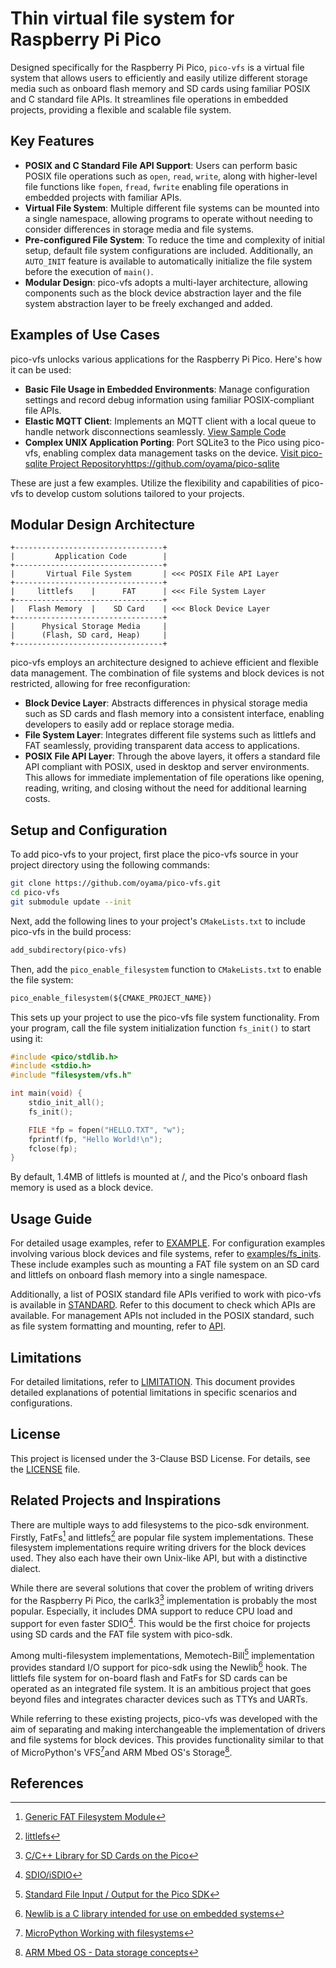 # Thin virtual file system for Raspberry Pi Pico

Designed specifically for the Raspberry Pi Pico, `pico-vfs` is a virtual file system that allows users to efficiently and easily utilize different storage media such as onboard flash memory and SD cards using familiar POSIX and C standard file APIs. It streamlines file operations in embedded projects, providing a flexible and scalable file system.

## Key Features

- **POSIX and C Standard File API Support**: Users can perform basic POSIX file operations such as `open`, `read`, `write`, along with higher-level file functions like `fopen`, `fread`, `fwrite` enabling file operations in embedded projects with familiar APIs.
- **Virtual File System**: Multiple different file systems can be mounted into a single namespace, allowing programs to operate without needing to consider differences in storage media and file systems.
- **Pre-configured File System**: To reduce the time and complexity of initial setup, default file system configurations are included. Additionally, an `AUTO_INIT` feature is available to automatically initialize the file system before the execution of `main()`.
- **Modular Design**: pico-vfs adopts a multi-layer architecture, allowing components such as the block device abstraction layer and the file system abstraction layer to be freely exchanged and added.

## Examples of Use Cases

pico-vfs unlocks various applications for the Raspberry Pi Pico. Here's how it can be used:

- **Basic File Usage in Embedded Environments**: Manage configuration settings and record debug information using familiar POSIX-compliant file APIs.
- **Elastic MQTT Client**: Implements an MQTT client with a local queue to handle network disconnections seamlessly. [View Sample Code](EXAMPLE.md)
- **Complex UNIX Application Porting**: Port SQLite3 to the Pico using pico-vfs, enabling complex data management tasks on the device. [Visit pico-sqlite Project Repository]()https://github.com/oyama/pico-sqlite

These are just a few examples. Utilize the flexibility and capabilities of pico-vfs to develop custom solutions tailored to your projects.

## Modular Design Architecture

```
+---------------------------------+
|         Application Code        |
+---------------------------------+
|       Virtual File System       | <<< POSIX File API Layer
+---------------------------------+
|     littlefs    |      FAT      | <<< File System Layer
+---------------------------------+
|   Flash Memory  |    SD Card    | <<< Block Device Layer
+---------------------------------+
|      Physical Storage Media     |
|      (Flash, SD card, Heap)     |
+---------------------------------+
```

pico-vfs employs an architecture designed to achieve efficient and flexible data management. The combination of file systems and block devices is not restricted, allowing for free reconfiguration:

- **Block Device Layer**: Abstracts differences in physical storage media such as SD cards and flash memory into a consistent interface, enabling developers to easily add or replace storage media.
- **File System Layer**: Integrates different file systems such as littlefs and FAT seamlessly, providing transparent data access to applications.
- **POSIX File API Layer**: Through the above layers, it offers a standard file API compliant with POSIX, used in desktop and server environments. This allows for immediate implementation of file operations like opening, reading, writing, and closing without the need for additional learning costs.

## Setup and Configuration

To add pico-vfs to your project, first place the pico-vfs source in your project directory using the following commands:

```bash
git clone https://github.com/oyama/pico-vfs.git
cd pico-vfs
git submodule update --init
```

Next, add the following lines to your project's `CMakeLists.txt` to include pico-vfs in the build process:

```CMakeLists.txt
add_subdirectory(pico-vfs)
```

Then, add the `pico_enable_filesystem` function to `CMakeLists.txt` to enable the file system:

```CMakeLists.txt
pico_enable_filesystem(${CMAKE_PROJECT_NAME})
```
This sets up your project to use the pico-vfs file system functionality. From your program, call the file system initialization function `fs_init()` to start using it:

```c
#include <pico/stdlib.h>
#include <stdio.h>
#include "filesystem/vfs.h"

int main(void) {
    stdio_init_all();
    fs_init();

    FILE *fp = fopen("HELLO.TXT", "w");
    fprintf(fp, "Hello World!\n");
    fclose(fp);
}
```
By default, 1.4MB of littlefs is mounted at /, and the Pico's onboard flash memory is used as a block device.

## Usage Guide

For detailed usage examples, refer to [EXAMPLE](EXAMPLE.md). For configuration examples involving various block devices and file systems, refer to [examples/fs\_inits](examples/fs_inits/). These include examples such as mounting a FAT file system on an SD card and littlefs on onboard flash memory into a single namespace.

Additionally, a list of POSIX standard file APIs verified to work with pico-vfs is available in [STANDARD](STANDARD.md). Refer to this document to check which APIs are available. For management APIs not included in the POSIX standard, such as file system formatting and mounting, refer to [API](API.md).

## Limitations

For detailed limitations, refer to [LIMITATION](LIMITATION.md). This document provides detailed explanations of potential limitations in specific scenarios and configurations.

## License

This project is licensed under the 3-Clause BSD License. For details, see the [LICENSE](LICENSE.md) file.

## Related Projects and Inspirations

There are multiple ways to add filesystems to the pico-sdk environment. Firstly, FatFs[^1] and littlefs[^2] are popular file system implementations. These filesystem implementations require writing drivers for the block devices used. They also each have their own Unix-like API, but with a distinctive dialect.

While there are several solutions that cover the problem of writing drivers for the Raspberry Pi Pico, the carlk3[^3] implementation is probably the most popular. Especially, it includes DMA support to reduce CPU load and support for even faster SDIO[^4]. This would be the first choice for projects using SD cards and the FAT file system with pico-sdk.

Among multi-filesystem implementations, Memotech-Bill[^5] implementation provides standard I/O support for pico-sdk using the Newlib[^6] hook. The littlefs file system for on-board flash and FatFs for SD cards can be operated as an integrated file system. It is an ambitious project that goes beyond files and integrates character devices such as TTYs and UARTs.

While referring to these existing projects, pico-vfs was developed with the aim of separating and making interchangeable the implementation of drivers and file systems for block devices. This provides functionality similar to that of MicroPython's VFS[^7]and ARM Mbed OS's Storage[^8].

## References

[^1]: [Generic FAT Filesystem Module](http://elm-chan.org/fsw/ff/)
[^2]: [littlefs](https://github.com/littlefs-project/littlefs)
[^3]: [C/C++ Library for SD Cards on the Pico](https://github.com/carlk3/no-OS-FatFS-SD-SDIO-SPI-RPi-Pico)
[^4]: [SDIO/iSDIO](https://www.sdcard.org/developers/sd-standard-overview/sdio-isdio/)
[^5]: [Standard File Input / Output for the Pico SDK](https://github.com/Memotech-Bill/pico-filesystem)
[^6]: [Newlib is a C library intended for use on embedded systems](https://www.sourceware.org/newlib/)
[^7]: [MicroPython Working with filesystems](https://docs.micropython.org/en/latest/reference/filesystem.html)
[^8]: [ARM Mbed OS - Data storage concepts](https://os.mbed.com/docs/mbed-os/v6.16/apis/data-storage-concepts.html)
